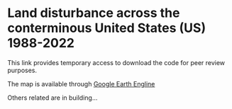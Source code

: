 # Land disturbance across the conterminous United States (US) 1988-2022

This link provides temporary access to download the code for peer review purposes.

The map is available through [Google Earth Engline](https://ee-gers.projects.earthengine.app/view/us-disturbance)

Others related are in building...
